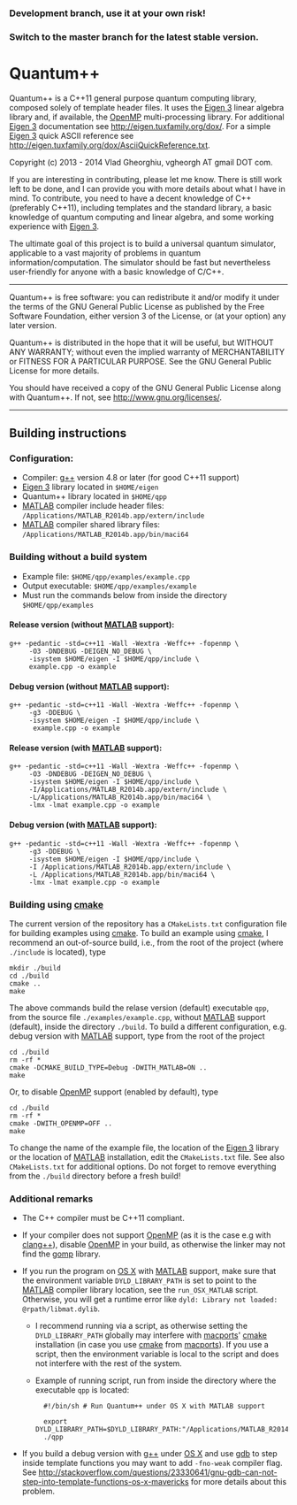### Development branch, use it at your own risk!
### Switch to the master branch for the latest stable version. 

# Quantum++

Quantum++ is a C++11 general purpose quantum computing library, composed 
solely of template header files. It uses the 
[Eigen 3](http://eigen.tuxfamily.org) linear algebra library and, 
if available, the [OpenMP](http://openmp.org/) multi-processing library. 
For additional [Eigen 3](http://eigen.tuxfamily.org) documentation see 
<http://eigen.tuxfamily.org/dox/>. For a simple 
[Eigen 3](http://eigen.tuxfamily.org) quick ASCII reference see
<http://eigen.tuxfamily.org/dox/AsciiQuickReference.txt>.

Copyright (c) 2013 - 2014 Vlad Gheorghiu, vgheorgh AT gmail DOT com.

If you are interesting in contributing, please let me know. 
There is still work left to be done, and I can provide you with more details 
about what I have in mind. To contribute, you need to have a decent knowledge 
of C++ (preferably C++11), including templates and the standard library, 
a basic knowledge of quantum computing and linear algebra, 
and some working experience with [Eigen 3](http://eigen.tuxfamily.org).

The ultimate goal of this project is to build a universal quantum simulator, 
applicable to a vast majority of problems in quantum information/computation.
The simulator should be fast but nevertheless user-friendly 
for anyone with a basic knowledge of C/C++. 

---
Quantum++ is free software: you can redistribute it and/or modify
it under the terms of the GNU General Public License as published by
the Free Software Foundation, either version 3 of the License, or
(at your option) any later version.

Quantum++ is distributed in the hope that it will be useful,
but WITHOUT ANY WARRANTY; without even the implied warranty of
MERCHANTABILITY or FITNESS FOR A PARTICULAR PURPOSE.  See the
GNU General Public License for more details.

You should have received a copy of the GNU General Public License
along with Quantum++.  If not, see <http://www.gnu.org/licenses/>.

---
## Building instructions

### Configuration:

- Compiler: [g++](https://gcc.gnu.org/) version 4.8 or later 
(for good C++11 support)
- [Eigen 3](http://eigen.tuxfamily.org) library located in `$HOME/eigen`
- Quantum++ library located in `$HOME/qpp`
- [MATLAB](http://www.mathworks.com/products/matlab/) compiler 
include header files:
`/Applications/MATLAB_R2014b.app/extern/include`
- [MATLAB](http://www.mathworks.com/products/matlab/) compiler 
shared library files:
`/Applications/MATLAB_R2014b.app/bin/maci64`


### Building without a build system

- Example file: `$HOME/qpp/examples/example.cpp`
- Output executable: `$HOME/qpp/examples/example`
- Must run the commands below from inside the directory `$HOME/qpp/examples` 

#### Release version (without [MATLAB](http://www.mathworks.com/products/matlab/) support): 

	g++ -pedantic -std=c++11 -Wall -Wextra -Weffc++ -fopenmp \
         -O3 -DNDEBUG -DEIGEN_NO_DEBUG \
         -isystem $HOME/eigen -I $HOME/qpp/include \
         example.cpp -o example

#### Debug version (without [MATLAB](http://www.mathworks.com/products/matlab/) support): 

	g++ -pedantic -std=c++11 -Wall -Wextra -Weffc++ -fopenmp \
         -g3 -DDEBUG \
         -isystem $HOME/eigen -I $HOME/qpp/include \
          example.cpp -o example

#### Release version (with [MATLAB](http://www.mathworks.com/products/matlab/) support): 

	g++ -pedantic -std=c++11 -Wall -Wextra -Weffc++ -fopenmp \
         -O3 -DNDEBUG -DEIGEN_NO_DEBUG \
         -isystem $HOME/eigen -I $HOME/qpp/include \
         -I/Applications/MATLAB_R2014b.app/extern/include \
         -L/Applications/MATLAB_R2014b.app/bin/maci64 \
         -lmx -lmat example.cpp -o example

#### Debug version (with [MATLAB](http://www.mathworks.com/products/matlab/) support):  

	g++ -pedantic -std=c++11 -Wall -Wextra -Weffc++ -fopenmp \
         -g3 -DDEBUG \
         -isystem $HOME/eigen -I $HOME/qpp/include \
         -I /Applications/MATLAB_R2014b.app/extern/include \
         -L /Applications/MATLAB_R2014b.app/bin/maci64 \
         -lmx -lmat example.cpp -o example


### Building using [cmake](http://www.cmake.org/)

The current version of the repository has a `CMakeLists.txt` configuration file
for building examples using [cmake](http://www.cmake.org/). 
To build an example using [cmake](http://www.cmake.org/), 
I recommend an out-of-source build, i.e., from the root of the project 
(where `./include` is located), type

    mkdir ./build
    cd ./build
    cmake ..
    make

The above commands build the relase version (default) executable `qpp`, 
from the source file `./examples/example.cpp`,
without [MATLAB](http://www.mathworks.com/products/matlab/) support (default), 
inside the directory `./build`. To build a different configuration, 
e.g. debug version with [MATLAB](http://www.mathworks.com/products/matlab/) 
support, type from the root of the project

    cd ./build
    rm -rf *
    cmake -DCMAKE_BUILD_TYPE=Debug -DWITH_MATLAB=ON ..
    make
    
Or, to disable [OpenMP](http://openmp.org/) support (enabled by default), type
   
    cd ./build
    rm -rf *
    cmake -DWITH_OPENMP=OFF ..
    make

To change the name of the example file, the location of the
[Eigen 3](http://eigen.tuxfamily.org)
library or the location of [MATLAB](http://www.mathworks.com/products/matlab/) 
installation, edit the `CMakeLists.txt` file. See also `CMakeLists.txt` 
for additional options. Do not forget to remove everything from 
the `./build` directory before a fresh build!


### Additional remarks

- The C++ compiler must be C++11 compliant.

- If your compiler does not support [OpenMP](http://openmp.org/) 
(as it is the case e.g with [clang++](http://clang.llvm.org/)), 
disable [OpenMP](http://openmp.org/) in your build, 
as otherwise the linker may not find the 
[gomp](https://gcc.gnu.org/projects/gomp/) library.

- If you run the program on [OS X](http://www.apple.com/osx) with 
[MATLAB](http://www.mathworks.com/products/matlab/) support, make sure that 
the environment variable `DYLD_LIBRARY_PATH` is set to point to the 
[MATLAB](http://www.mathworks.com/products/matlab/) 
compiler library location, see the `run_OSX_MATLAB` script. 
Otherwise, you will get a runtime error like 
`dyld: Library not loaded: @rpath/libmat.dylib`.

    * I recommend running via a script, as otherwise setting the 
    `DYLD_LIBRARY_PATH` globally may interfere with 
    [macports](https://www.macports.org/)' [cmake](http://www.cmake.org/) 
    installation (in case you use [cmake](http://www.cmake.org/) from 
    [macports](https://www.macports.org/)). If you use a script, 
    then the environment variable is local to the script and 
    does not interfere with the rest of the system.

    * Example of running script, run from inside the directory where 
    the executable `qpp` is located:
	    
            #!/bin/sh # Run Quantum++ under OS X with MATLAB support
            
            export DYLD_LIBRARY_PATH=$DYLD_LIBRARY_PATH:"/Applications/MATLAB_R2014b.app/bin/maci64"
            ./qpp

- If you build a debug version with [g++](https://gcc.gnu.org/) under 
[OS X](http://www.apple.com/osx) and use 
[gdb](http://www.gnu.org/software/gdb/) to step inside template functions 
you may want to add `-fno-weak` compiler flag. See 
<http://stackoverflow.com/questions/23330641/gnu-gdb-can-not-step-into-template-functions-os-x-mavericks>
for more details about this problem.

